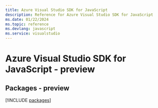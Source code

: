 ```yaml
---
title: Azure Visual Studio SDK for JavaScript
description: Reference for Azure Visual Studio SDK for JavaScript
ms.date: 01/22/2024
ms.topic: reference
ms.devlang: javascript
ms.service: visualstudio
---
```

# Azure Visual Studio SDK for JavaScript - preview
## Packages - preview
[!INCLUDE [packages](visual-studio-index.md)]